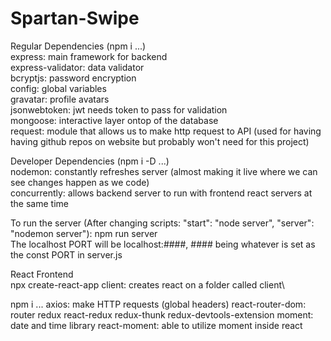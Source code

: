 # Spartan-Swipe

Regular Dependencies (npm i ...)\
express: main framework for backend\
express-validator: data validator\
bcryptjs: password encryption\
config: global variables\
gravatar: profile avatars\
jsonwebtoken: jwt needs token to pass for validation\
mongoose: interactive layer ontop of the database\
request: module that allows us to make http request to API (used for having having github repos on website but probably won't need for this project)

Developer Dependencies (npm i -D ...)\
nodemon: constantly refreshes server (almost making it live where we can see changes happen as we code)\
concurrently: allows backend server to run with frontend react servers at the same time

To run the server (After changing scripts: "start": "node server", "server": "nodemon server"): npm run server\
The localhost PORT will be localhost:####, #### being whatever is set as the const PORT in server.js

React Frontend\
npx create-react-app client: creates react on a folder called client\

npm i ...
axios: make HTTP requests (global headers)
react-router-dom: router
redux
react-redux
redux-thunk
redux-devtools-extension
moment: date and time library
react-moment: able to utilize moment inside react
